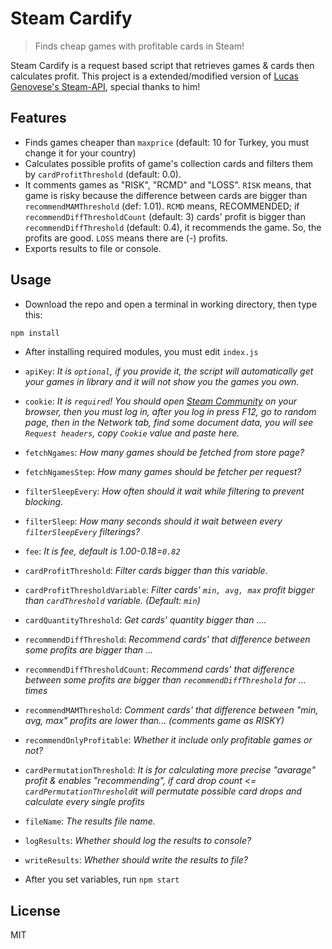 # Steam Cardify

> Finds cheap games with profitable cards in Steam!

Steam Cardify is a request based script that retrieves games & cards then calculates profit.
This project is a extended/modified version of [Lucas Genovese's Steam-API](https://github.com/LucasGenovese/Steam-API/), special thanks to him!

## Features
- Finds games cheaper than `maxprice` (default: 10 for Turkey, you must change it for your country)
- Calculates possible profits of game's collection cards and filters them by `cardProfitThreshold` (default: 0.0).
- It comments games as "RISK", "RCMD" and "LOSS". `RISK` means, that game is risky because the difference between cards are bigger than `recommendMAMThreshold` (def: 1.01). `RCMD` means, RECOMMENDED; if `recommendDiffThresholdCount` (default: 3) cards' profit is bigger than `recommendDiffThreshold` (default: 0.4), it recommends the game. So, the profits are good. `LOSS` means there are (-) profits.
- Exports results to file or console.

## Usage
- Download the repo and open a terminal in working directory, then type this:
```bash
npm install
```
- After installing required modules, you must edit `index.js`
- `apiKey`: _It is `optional`, if you provide it, the script will automatically get your games in library and it will not show you the games you own._
- `cookie`: _It is `required`! You should open [Steam Community](https://steamcommunity.com/) on your browser, then you must log in, after you log in press F12, go to random page, then in the Network tab, find some document data, you will see `Request headers`, copy `Cookie` value and paste here._
- `fetchNgames`: _How many games should be fetched from store page?_
- `fetchNgamesStep`: _How many games should be fetcher per request?_
- `filterSleepEvery`: _How often should it wait while filtering to prevent blocking._
- `filterSleep`: _How many seconds should it wait between every `filterSleepEvery` filterings?_
- `fee`: _It is fee, default is 1.00-0.18=`0.82`_
- `cardProfitThreshold`: _Filter cards bigger than this variable._
- `cardProfitThresholdVariable`: _Filter cards' `min, avg, max` profit bigger than `cardThreshold` variable. (Default: `min`)_
- `cardQuantityThreshold`: _Get cards' quantity bigger than ...._
- `recommendDiffThreshold`: _Recommend cards' that difference between some profits are bigger than ..._
- `recommendDiffThresholdCount`: _Recommend cards' that difference between some profits are bigger than `recommendDiffThreshold` for ... times_
- `recommendMAMThreshold`: _Comment cards' that difference between "min, avg, max" profits are lower than... (comments game as RISKY)_
- `recommendOnlyProfitable`: _Whether it include only profitable games or not?_
- `cardPermutationThreshold`: _It is for calculating more precise "avarage" profit & enables "recommending", if card drop count <= `cardPermutationThreshold`it will permutate possible card drops and calculate every single profits_
- `fileName`: _The results file name._
- `logResults`: _Whether should log the results to console?_
- `writeResults`: _Whether should write the results to file?_

- After you set variables, run `npm start`

## License
MIT